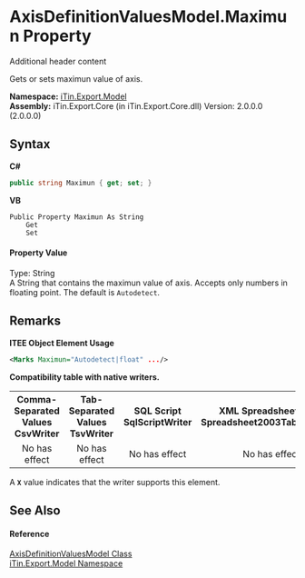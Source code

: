 # AxisDefinitionValuesModel.Maximun Property 
Additional header content 

Gets or sets maximun value of axis.

**Namespace:**&nbsp;<a href="N_iTin_Export_Model">iTin.Export.Model</a><br />**Assembly:**&nbsp;iTin.Export.Core (in iTin.Export.Core.dll) Version: 2.0.0.0 (2.0.0.0)

## Syntax

**C#**<br />
``` C#
public string Maximun { get; set; }
```

**VB**<br />
``` VB
Public Property Maximun As String
	Get
	Set
```


#### Property Value
Type: String<br />A String that contains the maximun value of axis. Accepts only numbers in floating point. The default is `Autodetect`.

## Remarks

**ITEE Object Element Usage**<br />
``` XML
<Marks Maximun="Autodetect|float" .../>
```


<strong>Compatibility table with native writers.</strong><table><tr><th>Comma-Separated Values<br />CsvWriter</th><th>Tab-Separated Values<br />TsvWriter</th><th>SQL Script<br />SqlScriptWriter</th><th>XML Spreadsheet 2003<br />Spreadsheet2003TabularWriter</th></tr><tr><td align="center">No has effect</td><td align="center">No has effect</td><td align="center">No has effect</td><td align="center">No has effect</td></tr></table> A <strong>`X`</strong> value indicates that the writer supports this element.


## See Also


#### Reference
<a href="T_iTin_Export_Model_AxisDefinitionValuesModel">AxisDefinitionValuesModel Class</a><br /><a href="N_iTin_Export_Model">iTin.Export.Model Namespace</a><br />